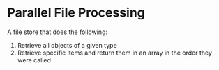 # Parallel File Processing

A file store that does the following:

1. Retrieve all objects of a given type
2. Retrieve specific items and return them in an array in the order they were called
